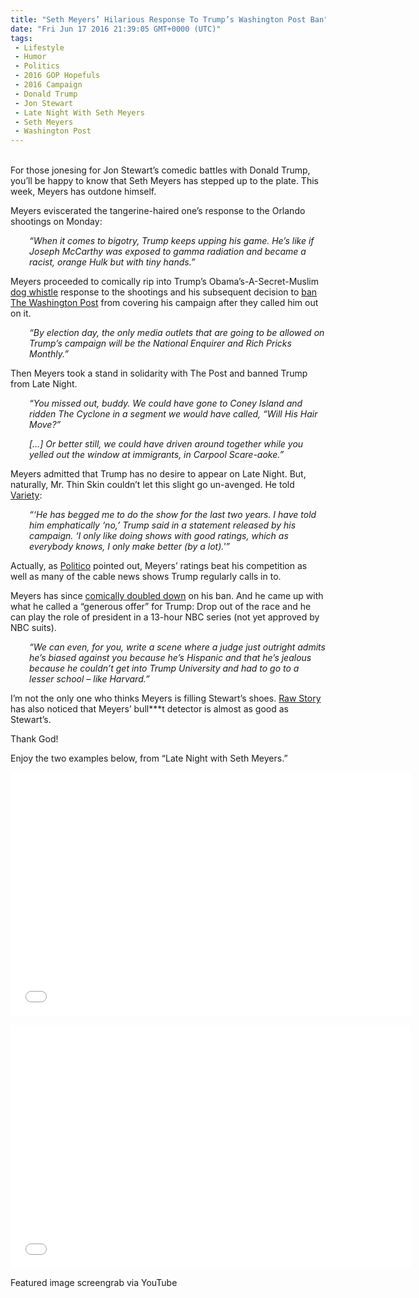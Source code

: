 ```yaml
---
title: "Seth Meyers’ Hilarious Response To Trump’s Washington Post Ban"
date: "Fri Jun 17 2016 21:39:05 GMT+0000 (UTC)"
tags: 
 - Lifestyle
 - Humor
 - Politics
 - 2016 GOP Hopefuls
 - 2016 Campaign
 - Donald Trump
 - Jon Stewart
 - Late Night With Seth Meyers
 - Seth Meyers
 - Washington Post
---
```

<p><!--OffDef--></p><p><!--Ads1--><br>
For those jonesing for Jon Stewart&#x2019;s comedic battles with Donald Trump, you&#x2019;ll be happy to know that Seth Meyers has stepped up to the plate. This week, Meyers has outdone himself.</p><p>Meyers eviscerated the tangerine-haired one&#x2019;s response to the Orlando shootings on Monday:</p><p style="padding-left: 30px;"><em>&#x201C;When it comes to bigotry, Trump keeps upping his game. He&#x2019;s like if Joseph McCarthy was exposed to gamma radiation and became a racist, orange Hulk but with tiny hands.&#x201D;</em></p><p>Meyers proceeded to comically rip into Trump&#x2019;s Obama&#x2019;s-A-Secret-Muslim <a href="http://www.liberalamerica.org/2016/06/13/watch-donald-trump-tries-imply-president-obama-secretly-muslim/" target="_blank">dog whistle</a> response to the shootings and his subsequent decision to <a href="http://www.liberalamerica.org/2016/06/13/donald-trump-washington-post-youre-fired/" target="_blank">ban The Washington Post</a> from covering his campaign after they called him out on it.</p><p style="padding-left: 30px;"><em>&#x201C;By election day, the only media outlets that are going to be allowed on Trump&#x2019;s campaign will be the National Enquirer and Rich Pricks Monthly.&#x201D;</em></p><p>Then Meyers took a stand in solidarity with The Post and banned Trump from Late Night.</p><p style="padding-left: 30px;"><em>&#x201C;You missed out, buddy. We could have gone to Coney Island and ridden The Cyclone in a segment we would have called, &#x201C;Will His Hair Move?&#x201D;</em></p><p style="padding-left: 30px;"><em>[&#x2026;] Or better still, we could have driven around together while you yelled out the window at immigrants, in Carpool Scare-aoke.&#x201D;</em></p><p>Meyers admitted that Trump has no desire to appear on Late Night. But, naturally, Mr. Thin Skin couldn&#x2019;t let this slight go un-avenged. He told <a href="http://variety.com/2016/biz/news/donald-trump-seth-meyers-1201796496/" onclick="__gaTracker(&apos;send&apos;, &apos;event&apos;, &apos;outbound-article&apos;, &apos;http://variety.com/2016/biz/news/donald-trump-seth-meyers-1201796496/&apos;, &apos;Variety&apos;);" target="_blank">Variety</a>:</p><p style="padding-left: 30px;"><em>&#x201C;&#x2018;He has begged me to do the show for the last two years. I have told him emphatically &#x2018;no,&#x2019; Trump said in a statement released by his campaign. &#x2018;I only like doing shows with good ratings, which as everybody knows, I only make better (by a lot).&apos;&#x201D;</em></p><p>Actually, as <a href="http://www.politico.com/blogs/on-media/2016/06/donald-trumps-latest-target-seth-meyers-224430" onclick="__gaTracker(&apos;send&apos;, &apos;event&apos;, &apos;outbound-article&apos;, &apos;http://www.politico.com/blogs/on-media/2016/06/donald-trumps-latest-target-seth-meyers-224430&apos;, &apos;Politico&apos;);" target="_blank">Politico</a> pointed out, Meyers&#x2019; ratings beat his competition as well as many of the cable news shows Trump regularly calls in to.</p><p>Meyers has since <a href="https://www.youtube.com/watch?v=hlm-AMw0zgw" onclick="__gaTracker(&apos;send&apos;, &apos;event&apos;, &apos;outbound-article&apos;, &apos;https://www.youtube.com/watch?v=hlm-AMw0zgw&apos;, &apos;comically doubled down&apos;);" target="_blank">comically doubled down</a> on his ban. And he came up with what he called a &#x201C;generous offer&#x201D; for Trump: Drop out of the race and he can play the role of president in a 13-hour NBC series (not yet approved by NBC suits).</p><p style="padding-left: 30px;"><em>&#x201C;We can even, for you, write a scene where a judge just outright admits he&#x2019;s biased against you because he&#x2019;s Hispanic and that he&#x2019;s jealous because he couldn&#x2019;t get into Trump University and had to go to a lesser school &#x2013; like Harvard.&#x201D;</em></p><p>I&#x2019;m not the only one who thinks Meyers is filling Stewart&#x2019;s shoes. <a href="https://www.rawstory.com/2016/06/if-you-miss-jon-stewarts-war-on-bullsht-turn-on-seth-meyers/" onclick="__gaTracker(&apos;send&apos;, &apos;event&apos;, &apos;outbound-article&apos;, &apos;https://www.rawstory.com/2016/06/if-you-miss-jon-stewarts-war-on-bullsht-turn-on-seth-meyers/&apos;, &apos;Raw Story&apos;);" target="_blank">Raw Story</a> has also noticed that Meyers&#x2019; bull***t detector is almost as good as Stewart&#x2019;s.</p><p>Thank God!</p><p><!--Ads2--></p><p>Enjoy the two examples below, from &#x201C;Late Night with Seth Meyers.&#x201D;</p><p><span class="embed-youtube" style="text-align:center; display: block;"><iframe class="youtube-player" type="text/html" width="640" height="390" src="//www.youtube.com/embed/kygQLLhos5k?version=3&amp;rel=1&amp;fs=1&amp;autohide=2&amp;showsearch=0&amp;showinfo=1&amp;iv_load_policy=1&amp;wmode=transparent" allowfullscreen="true" style="border:0;"></iframe></span></p><p><span class="embed-youtube" style="text-align:center; display: block;"><iframe class="youtube-player" type="text/html" width="640" height="390" src="//www.youtube.com/embed/xWs3eh5u7Ic?version=3&amp;rel=1&amp;fs=1&amp;autohide=2&amp;showsearch=0&amp;showinfo=1&amp;iv_load_policy=1&amp;wmode=transparent" allowfullscreen="true" style="border:0;"></iframe></span></p><p>Featured image screengrab via YouTube</p>